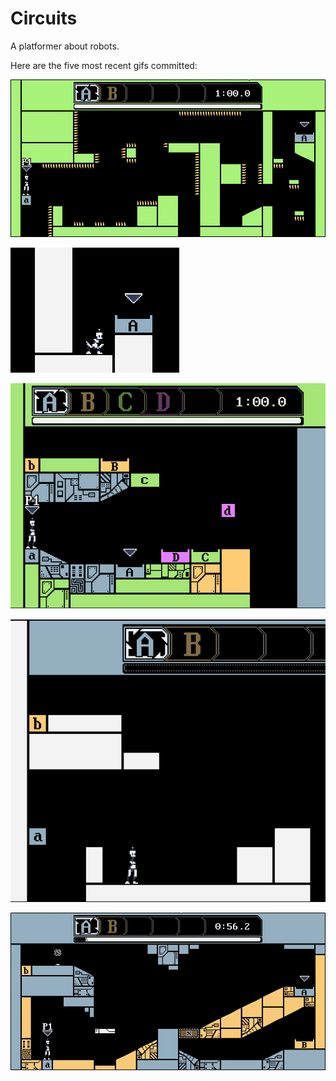 # Circuits
A platformer about robots.

Here are the five most recent gifs committed:

![073-spikes.gif](gifs/073-spikes.gif?raw=true "073-spikes")

![072-goal-indicator-proximity-fade.gif](gifs/072-goal-indicator-proximity-fade.gif?raw=true "072-goal-indicator-proximity-fade")

![071-end-of-level-fadeouts.gif](gifs/071-end-of-level-fadeouts.gif?raw=true "071-end-of-level-fadeouts")

![070-player-fade-anim.gif](gifs/070-player-fade-anim.gif?raw=true "070-player-fade-anim")

![069-indicators.gif](gifs/069-indicators.gif?raw=true "069-indicators")
